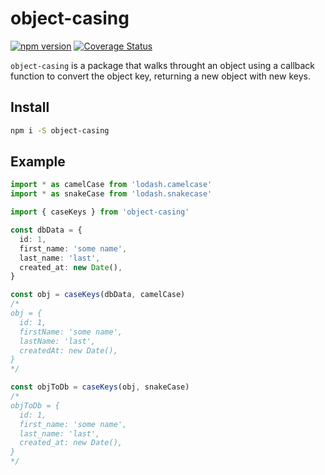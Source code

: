 # object-casing

[![npm version](https://badge.fury.io/js/object-casing.svg)](https://badge.fury.io/js/object-casing)
[![Coverage Status](https://coveralls.io/repos/github/brunolm/object-casing/badge.svg?branch=master)](https://coveralls.io/github/brunolm/object-casing?branch=master)

`object-casing` is a package that walks throught an object using a callback function to convert the object key, returning a new object with new keys.

## Install

```bash
npm i -S object-casing
```

## Example

```ts
import * as camelCase from 'lodash.camelcase'
import * as snakeCase from 'lodash.snakecase'

import { caseKeys } from 'object-casing'

const dbData = {
  id: 1,
  first_name: 'some name',
  last_name: 'last',
  created_at: new Date(),
}

const obj = caseKeys(dbData, camelCase)
/*
obj = {
  id: 1,
  firstName: 'some name',
  lastName: 'last',
  createdAt: new Date(),
}
*/

const objToDb = caseKeys(obj, snakeCase)
/*
objToDb = {
  id: 1,
  first_name: 'some name',
  last_name: 'last',
  created_at: new Date(),
}
*/
```
